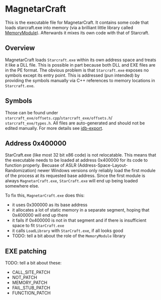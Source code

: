 # MagnetarCraft

This is the executable file for MagnetarCraft. It contains some code that
loads starcraft.exe into memory (via a brilliant little library called
[MemoryModule](https://github.com/fancycode/MemoryModule)). Afterwards it
mixes its own code with that of Starcraft.

## Overview

MagnetarCraft loads `Starcraft.exe` within its own address space and treats it
like a DLL file. This is possible in part because both DLL and EXE files are
in the PE format. The obvious problem is that `Starcraft.exe` exposes no
symbols except its entry point. This is addressed (pun intended) by providing
the symbols manually via C++ references to memory locations in `Starcraft.exe`.

## Symbols

Those can be found under `starcraft_exe/offsets.cpp`/`starcraft_exe/offsets.h`/
`starcraft_exe/types.h`. All files are auto-generated and should not be
edited manually. For more details see
[idb-export](https://github.com/joankaradimov/MagnetarCraft/tree/master/idb-export).

## Address 0x400000

StarCraft.exe (like most 32 bit x86 code) is not relocatable. This means that
the executable needs to be loaded at address 0x400000 for its code to function
properly. Becuase of ASLR (Address-Space-Layout-Randomization) newer Windows
versions only reliably load the first module of the process at its requested
base address. Since the first module is always `MagnetarCraft.exe`,
`StarCraft.exe` will end up being loaded somewhere else.

To fix this, `MagnetarCraft.exe` does this:
  - it uses 0x300000 as its base address
  - it allocates a lot of static memory in a separate segment, hoping that
    0x400000 will end up there
  - it fails if 0x400000 is not in that segment and if there is insufficient
    space to fit `StarCraft.exe`
  - it calls `LoadLibrary` with `StarCraft.exe`, if all looks good
  - TODO: tell a bit about the role of the `MemoryModule` library

## EXE patching

TODO: tell a bit about these:
  - CALL_SITE_PATCH
  - NOT_PATCH
  - MEMORY_PATCH
  - FAIL_STUB_PATCH
  - FUNCTION_PATCH
